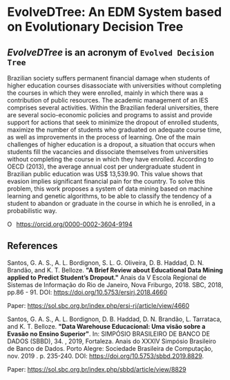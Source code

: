 # EvolveDTree: An EDM System based on Evolutionary Decision Tree

## _EvolveDTree_ is an acronym of `Evolved Decision Tree` #

Brazilian society suffers permanent financial damage when students of higher education courses disassociate with universities without completing the courses in which they were enrolled, mainly in which there was a contribution of public resources. The academic management of an IES comprises several activities. Within the Brazilian federal universities, there are several socio-economic policies and programs to assist and provide support for actions that seek to minimize the dropout of enrolled students, maximize the number of students who graduated on adequate course time, as well as improvements in the process of learning. One of the main challenges of higher education is a dropout, a situation that occurs when students fill the vacancies and dissociate themselves from universities without completing the course in which they have enrolled. According to OECD (2013), the average annual cost per undergraduate student in Brazilian public education was US$ 13,539.90. This value shows that evasion implies significant financial pain for the country. To solve this problem, this work proposes a system of data mining based on machine learning and genetic algorithms, to be able to classify the tendency of a student to abandon or graduate in the course in which he is enrolled, in a probabilistic way.

<div itemscope itemtype="https://schema.org/Person"><a itemprop="sameAs" content="https://orcid.org/0000-0002-3604-9194" href="https://orcid.org/0000-0002-3604-9194" target="orcid.widget" rel="noopener noreferrer" style="vertical-align:top;"><img src="https://orcid.org/sites/default/files/images/orcid_16x16.png" style="width:1em;margin-right:.5em;" alt="ORCID iD icon">https://orcid.org/0000-0002-3604-9194</a></div>

## References ##

Santos, G. A. S., A. L. Bordignon, S. L. G. Oliveira, D. B. Haddad, D. N. Brandão, and K. T. Belloze. **"A Brief Review about Educational Data Mining applied to Predict Student’s Dropout."** Anais da V Escola Regional de Sistemas de Informação do Rio de Janeiro, Nova Friburgo, 2018. SBC, 2018, pp.86 - 91. DOI: https://doi.org/10.5753/ersirj.2018.4660

Paper: https://sol.sbc.org.br/index.php/ersi-rj/article/view/4660

Santos, G. A. S., A. L. Bordignon, D. B. Haddad, D. N. Brandão, L. Tarrataca, and K. T. Belloze. **"Data Warehouse Educacional: Uma visão sobre a Evasão no Ensino Superior"**. In: SIMPÓSIO BRASILEIRO DE BANCO DE DADOS (SBBD), 34. , 2019, Fortaleza. Anais do XXXIV Simpósio Brasileiro de Banco de Dados. Porto Alegre: Sociedade Brasileira de Computação, nov. 2019 . p. 235-240. DOI: https://doi.org/10.5753/sbbd.2019.8829.

Paper: https://sol.sbc.org.br/index.php/sbbd/article/view/8829
